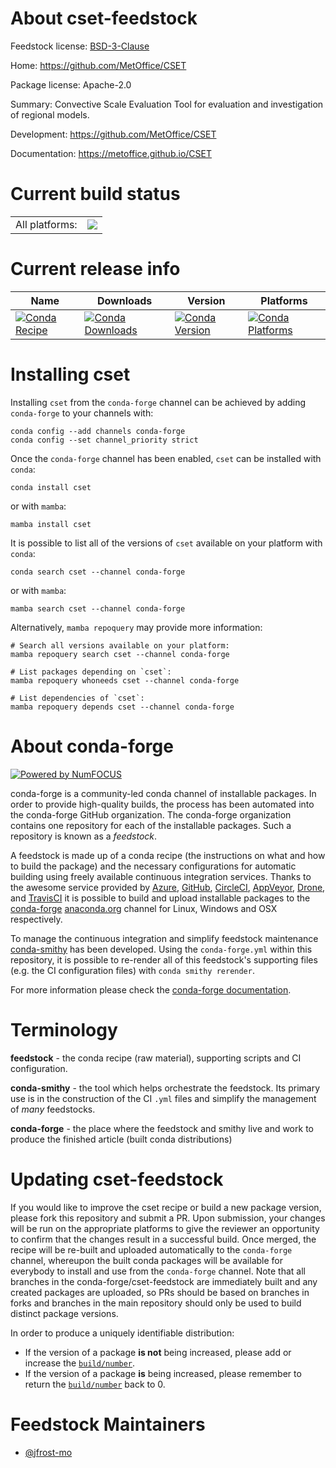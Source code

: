 About cset-feedstock
====================

Feedstock license: [BSD-3-Clause](https://github.com/conda-forge/cset-feedstock/blob/main/LICENSE.txt)

Home: https://github.com/MetOffice/CSET

Package license: Apache-2.0

Summary: Convective Scale Evaluation Tool for evaluation and investigation of regional models.

Development: https://github.com/MetOffice/CSET

Documentation: https://metoffice.github.io/CSET

Current build status
====================


<table><tr><td>All platforms:</td>
    <td>
      <a href="https://dev.azure.com/conda-forge/feedstock-builds/_build/latest?definitionId=19320&branchName=main">
        <img src="https://dev.azure.com/conda-forge/feedstock-builds/_apis/build/status/cset-feedstock?branchName=main">
      </a>
    </td>
  </tr>
</table>

Current release info
====================

| Name | Downloads | Version | Platforms |
| --- | --- | --- | --- |
| [![Conda Recipe](https://img.shields.io/badge/recipe-cset-green.svg)](https://anaconda.org/conda-forge/cset) | [![Conda Downloads](https://img.shields.io/conda/dn/conda-forge/cset.svg)](https://anaconda.org/conda-forge/cset) | [![Conda Version](https://img.shields.io/conda/vn/conda-forge/cset.svg)](https://anaconda.org/conda-forge/cset) | [![Conda Platforms](https://img.shields.io/conda/pn/conda-forge/cset.svg)](https://anaconda.org/conda-forge/cset) |

Installing cset
===============

Installing `cset` from the `conda-forge` channel can be achieved by adding `conda-forge` to your channels with:

```
conda config --add channels conda-forge
conda config --set channel_priority strict
```

Once the `conda-forge` channel has been enabled, `cset` can be installed with `conda`:

```
conda install cset
```

or with `mamba`:

```
mamba install cset
```

It is possible to list all of the versions of `cset` available on your platform with `conda`:

```
conda search cset --channel conda-forge
```

or with `mamba`:

```
mamba search cset --channel conda-forge
```

Alternatively, `mamba repoquery` may provide more information:

```
# Search all versions available on your platform:
mamba repoquery search cset --channel conda-forge

# List packages depending on `cset`:
mamba repoquery whoneeds cset --channel conda-forge

# List dependencies of `cset`:
mamba repoquery depends cset --channel conda-forge
```


About conda-forge
=================

[![Powered by
NumFOCUS](https://img.shields.io/badge/powered%20by-NumFOCUS-orange.svg?style=flat&colorA=E1523D&colorB=007D8A)](https://numfocus.org)

conda-forge is a community-led conda channel of installable packages.
In order to provide high-quality builds, the process has been automated into the
conda-forge GitHub organization. The conda-forge organization contains one repository
for each of the installable packages. Such a repository is known as a *feedstock*.

A feedstock is made up of a conda recipe (the instructions on what and how to build
the package) and the necessary configurations for automatic building using freely
available continuous integration services. Thanks to the awesome service provided by
[Azure](https://azure.microsoft.com/en-us/services/devops/), [GitHub](https://github.com/),
[CircleCI](https://circleci.com/), [AppVeyor](https://www.appveyor.com/),
[Drone](https://cloud.drone.io/welcome), and [TravisCI](https://travis-ci.com/)
it is possible to build and upload installable packages to the
[conda-forge](https://anaconda.org/conda-forge) [anaconda.org](https://anaconda.org/)
channel for Linux, Windows and OSX respectively.

To manage the continuous integration and simplify feedstock maintenance
[conda-smithy](https://github.com/conda-forge/conda-smithy) has been developed.
Using the ``conda-forge.yml`` within this repository, it is possible to re-render all of
this feedstock's supporting files (e.g. the CI configuration files) with ``conda smithy rerender``.

For more information please check the [conda-forge documentation](https://conda-forge.org/docs/).

Terminology
===========

**feedstock** - the conda recipe (raw material), supporting scripts and CI configuration.

**conda-smithy** - the tool which helps orchestrate the feedstock.
                   Its primary use is in the construction of the CI ``.yml`` files
                   and simplify the management of *many* feedstocks.

**conda-forge** - the place where the feedstock and smithy live and work to
                  produce the finished article (built conda distributions)


Updating cset-feedstock
=======================

If you would like to improve the cset recipe or build a new
package version, please fork this repository and submit a PR. Upon submission,
your changes will be run on the appropriate platforms to give the reviewer an
opportunity to confirm that the changes result in a successful build. Once
merged, the recipe will be re-built and uploaded automatically to the
`conda-forge` channel, whereupon the built conda packages will be available for
everybody to install and use from the `conda-forge` channel.
Note that all branches in the conda-forge/cset-feedstock are
immediately built and any created packages are uploaded, so PRs should be based
on branches in forks and branches in the main repository should only be used to
build distinct package versions.

In order to produce a uniquely identifiable distribution:
 * If the version of a package **is not** being increased, please add or increase
   the [``build/number``](https://docs.conda.io/projects/conda-build/en/latest/resources/define-metadata.html#build-number-and-string).
 * If the version of a package **is** being increased, please remember to return
   the [``build/number``](https://docs.conda.io/projects/conda-build/en/latest/resources/define-metadata.html#build-number-and-string)
   back to 0.

Feedstock Maintainers
=====================

* [@jfrost-mo](https://github.com/jfrost-mo/)

